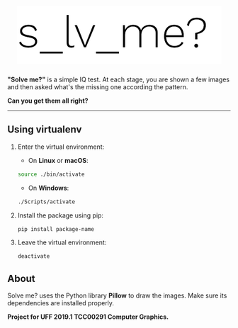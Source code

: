 
<h1 align="center">
 <img src="images/velosem-logo.png"> 
</h1>

**"Solve me?"** is a simple IQ test. At each stage, you are shown a few images and then asked what's the missing one according the pattern.  

**Can you get them all right?**
<hr> 
 
## Using virtualenv


1. Enter the virtual environment:
    
    * On **Linux** or **macOS**:
    ```sh
    source ./bin/activate 
    ```

    * On **Windows**:
    ```sh
    ./Scripts/activate 
    ```
2. Install the package using pip: 
    ```sh
    pip install package-name
    ``` 
3. Leave the virtual environment:
    ```sh
    deactivate
    ```
  
  
  
## About
Solve me? uses the Python library **Pillow** to draw the images. Make sure its dependencies are installed properly.

**Project for UFF 2019.1 TCC00291 Computer Graphics.**
